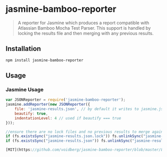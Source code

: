 # jasmine-bamboo-reporter

> A reporter for Jasmine which produces a report compatible with Atlassian Bamboo Mocha Test Parser. This support is handled by locking the results file and then merging with any previous results.

## Installation

```sh
npm install jasmine-bamboo-reporter
```

## Usage

### Jasmine Usage
```javascript
var JSONReporter = require('jasmine-bamboo-reporter');
jasmine.addReporter(new JSONReporter({
	file: 'jasmine-results.json', // by default it writes to jasmine.json
	beautify: true,
	indentationLevel: 4 // used if beautify === true
}));

//ensure there are no lock files and no previous results to merge against.
if (fs.existsSync("jasmine-results.json.lock")) fs.unlinkSync("jasmine-results.json.lock");
if (fs.existsSync("jasmine-results.json")) fs.unlinkSync("jasmine-results.json");

[MIT](https://github.com/voidberg/jasmine-bamboo-reporter/blob/master/LICENSE)
